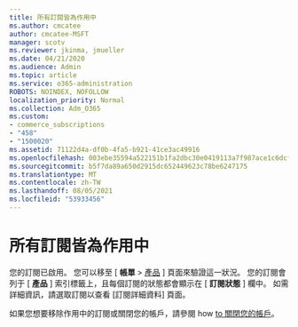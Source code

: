 ```yaml
---
title: 所有訂閱皆為作用中
ms.author: cmcatee
author: cmcatee-MSFT
manager: scotv
ms.reviewer: jkinma, jmueller
ms.date: 04/21/2020
ms.audience: Admin
ms.topic: article
ms.service: o365-administration
ROBOTS: NOINDEX, NOFOLLOW
localization_priority: Normal
ms.collection: Adm_O365
ms.custom:
- commerce_subscriptions
- "458"
- "1500020"
ms.assetid: 71122d4a-df0b-4fa5-b921-41ce3ac49916
ms.openlocfilehash: 003ebe35594a522151b1fa2dbc30e0419113a7f987ace1c6dcf01e2ba733dde8
ms.sourcegitcommit: b5f7da89a650d2915dc652449623c78be6247175
ms.translationtype: MT
ms.contentlocale: zh-TW
ms.lasthandoff: 08/05/2021
ms.locfileid: "53933456"
---
```

# <a name="all-subscriptions-are-active"></a>所有訂閱皆為作用中

您的訂閱已啟用。 您可以移至 [ **帳單** \> [產品](https://go.microsoft.com/fwlink/p/?linkid=842054) ] 頁面來驗證這一狀況。 您的訂閱會列于 [ **產品** ] 索引標籤上，且每個訂閱的狀態都會顯示在 [ **訂閱狀態** ] 欄中。 如需詳細資訊，請選取訂閱以查看 [訂閱詳細資料] 頁面。
  
如果您想要移除作用中的訂閱或關閉您的帳戶，請參閱 how [to 關閉您的帳戶](https://docs.microsoft.com/microsoft-365/commerce/close-your-account?view=o365-worldwide)。
